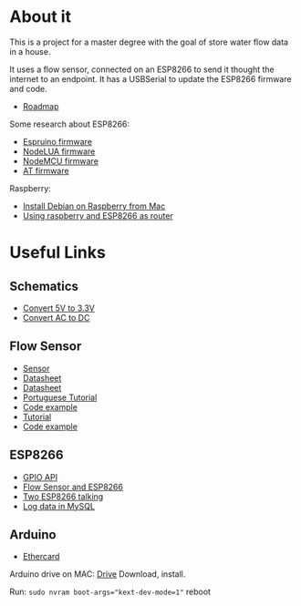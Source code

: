 # About it

This is a project for a master degree with the goal of store water flow data in a house.

It uses a flow sensor, connected on an ESP8266 to send it thought the internet to an endpoint.
It has a USBSerial to update the ESP8266 firmware and code.

* [Roadmap](https://github.com/ericmaicon/water-sensor/blob/master/docs/Roadmap.md)

Some research about ESP8266:

* [Espruino firmware](https://github.com/ericmaicon/water-sensor/blob/master/docs/Espruino.md)
* [NodeLUA firmware](https://github.com/ericmaicon/water-sensor/blob/master/docs/Nodelua.md)
* [NodeMCU firmware](https://github.com/ericmaicon/water-sensor/blob/master/docs/Nodemcu.md)
* [AT firmware](https://github.com/ericmaicon/water-sensor/blob/master/docs/AT.md)

Raspberry:

* [Install Debian on Raspberry from Mac](https://github.com/ericmaicon/water-sensor/blob/master/docs/Install-Raspberry.md)
* [Using raspberry and ESP8266 as router](https://github.com/ericmaicon/water-sensor/blob/master/docs/Raspberry.md)

# Useful Links

## Schematics
* [Convert 5V to 3.3V](http://kb.kaminskiengineering.com/node/171)
* [Convert AC to DC](http://www.elprocus.com/steps-to-convert-the-230v-ac-to-5v-dc/)

## Flow Sensor
* [Sensor](http://www.seeedstudio.com/wiki/G1'1/4_Water_Flow_sensor)
* [Datasheet](http://www.seeedstudio.com/depot/datasheet/water%20flow%20sensor%20datasheet.pdf)
* [Datasheet](http://www.hobbytronics.co.uk/datasheets/sensors/YF-S201.pdf)
* [Portuguese Tutorial](http://labdegaragem.com/profiles/blogs/tutorial-como-utilizar-o-sensor-de-fluxo-de-agua)
* [Code example](http://www.hobbytronics.co.uk/download/YF-S201.ino)
* [Tutorial](http://diyhacking.com/arduino-flow-rate-sensor/)
* [Code example](http://diyhacking.com/projects/FlowMeterDIY.ino)

## ESP8266
* [GPIO API](http://esp8266.co.uk/tutorials/introduction-to-the-gpio-api/)
* [Flow Sensor and ESP8266](http://www.esp8266.com/viewtopic.php?f=18&t=5624)
* [Two ESP8266 talking](http://randomnerdtutorials.com/how-to-make-two-esp8266-talk/)
* [Log data in MySQL](https://primalcortex.wordpress.com/2015/02/19/esp8266-logging-data-in-a-mysql-database/)

## Arduino
* [Ethercard](https://github.com/jcw/ethercard)

Arduino drive on MAC:
[Drive](http://www.wch.cn/download/CH341SER_MAC_ZIP.html)
Download, install.

Run:
`sudo nvram boot-args="kext-dev-mode=1"`
reboot